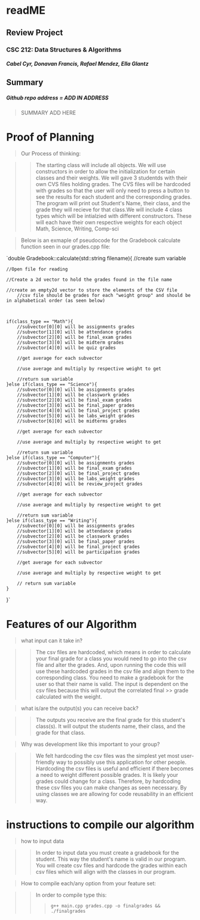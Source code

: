 # readME 

## Review Project
### CSC 212: Data Structures & Algorithms
##### Cabel Cyr, Donavan Francis, Rafael Mendez, Ella Glantz

## Summary

##### Github repo address = ADD IN ADDRESS

>SUMMARY ADD HERE



# Proof of Planning 

> Our Process of thinking: 

>> The starting class will include all objects. We will use constructors in order to allow the initialization for certain classes and their weights.
>> We will gave 3 studentds with their own CVS files holding grades. The CVS files will be hardcoded with grades so that the user will only need to
>> press a button to see the results for each student and the corresponding grades. The program will print out Student's Name, their class, and the
>> grade they will recieve for that class.We will include 4 class types which will be intialzied with different constructors. These will each have
>> their own respective weights for each object Math, Science, Writing, Comp-sci


> Below is an exmaple of pseudocode for the Gradebook calculate function seen in our grades.cpp file:

`double Gradebook::calculate(std::string filename){
    //create sum variable
    
    //Open file for reading
    
    //Create a 2d vector to hold the grades found in the file name
    
    //create an empty2d vector to store the elements of the CSV file
        //csv file should be grades for each "weight group" and should be in alphabetical order (as seen below)
        
    
    
    if(class_type == "Math"){
        //subvector[0][0] will be assignments grades
        //subvector[1][0] will be attendance grades
        //subvector[2][0] will be final_exam grades
        //subvector[3][0] will be midterm grades
        //subvector[4][0] will be quiz grades
        
        //get average for each subvector
        
        //use average and multiply by respective weight to get
        
        //return sum variable
    }else if(class_type == "Science"){
        //subvector[0][0] will be assignments grades
        //subvector[1][0] will be classwork grades
        //subvector[2][0] will be final_exam grades
        //subvector[3][0] will be final_paper grades
        //subvector[4][0] will be final_project grades
        //subvector[5][0] will be labs_weight grades
        //subvector[6][0] will be midterms grades
        
        //get average for each subvector
        
        //use average and multiply by respective weight to get
        
        //return sum variable
    }else if(class_type == "Computer"){
        //subvector[0][0] will be assignments grades
        //subvector[1][0] will be final_exam grades
        //subvector[2][0] will be final_project grades
        //subvector[3][0] will be labs_weight grades
        //subvector[4][0] will be review_project grades
        
        //get average for each subvector
        
        //use average and multiply by respective weight to get
        
        //return sum variable
    }else if(class_type == "Writing"){
        //subvector[0][0] will be assignments grades
        //subvector[1][0] will be attendance grades
        //subvector[2][0] will be classwork grades
        //subvector[3][0] will be final_paper grades
        //subvector[4][0] will be final_project grades
        //subvector[5][0] will be participation grades
        
        //get average for each subvector
        
        //use average and multiply by respective weight to get
        
        // return sum variable
    }

}`



# Features of our Algorithm

> what input can it take in?

>> The csv files are hardcoded, which means in order to calculate your final grade for a class you would need to go into the csv file and alter the 
>> grades. And, upon running the code this will use these hardcoded grades in the csv file and align them to the corresponding class. You need to
>> make a gradebook for the user so that their name is valid. The input is dependent on the csv files because this will output the correlated final >> grade calculated with the weight. 

> what is/are the output(s) you can receive back?

>> The outputs you receive are the final grade for this student's class(s). It will output the students name, their class, and the grade for that
>> class. 

> Why was development like this important to your group?

>> We felt hardcoding the csv files was the simplest yet most user-friendly way to possibly use this application for other people. Hardcoding the
>> csv files is useful and efficient if there becomes a need to weight different possible grades. It is likely your grades could change for a class.
>> Therefore, by hardcoding these csv files you can make changes as seen necessary. By using classes we are allowing for code reusability in an
>> efficient way. 


# instructions to compile our algorithm 

> how to input data

>> In order to input data you must create a gradebook for the student. This way the student's name is valid in our program. You will create csv files and hardcode the grades within each csv files which will align with the classes in our program. 

> How to compile each/any option from your feature set:

>> In order to compile type this:
>>> `g++ main.cpp grades.cpp -o finalgrades && ./finalgrades`



